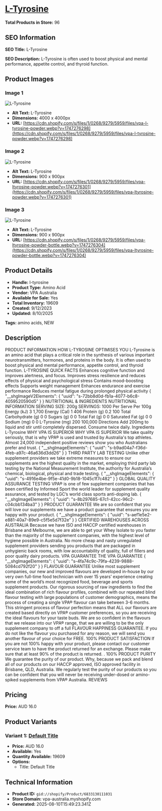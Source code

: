 # [L-Tyrosine](https://vpa-australia.myshopify.com/products/l-tyrosine)

**Total Products in Store:** 96

## SEO Information

**SEO Title:** L-Tyrosine

**SEO Description:** L-Tyrosine is often used to boost physical and mental performance, appetite control, and thyroid function.

## Product Images

### Image 1
![L-Tyrosine](https://cdn.shopify.com/s/files/1/0268/9279/5959/files/vpa-l-tyrosine-powder.webp?v=1747276298)

- **Alt Text:** L-Tyrosine
- **Dimensions:** 4000 x 4000px
- **URL:** [https://cdn.shopify.com/s/files/1/0268/9279/5959/files/vpa-l-tyrosine-powder.webp?v=1747276298](https://cdn.shopify.com/s/files/1/0268/9279/5959/files/vpa-l-tyrosine-powder.webp?v=1747276298)

### Image 2
![L-Tyrosine](https://cdn.shopify.com/s/files/1/0268/9279/5959/files/vpa-ltyrosine-powder.webp?v=1747276301)

- **Alt Text:** L-Tyrosine
- **Dimensions:** 900 x 900px
- **URL:** [https://cdn.shopify.com/s/files/1/0268/9279/5959/files/vpa-ltyrosine-powder.webp?v=1747276301](https://cdn.shopify.com/s/files/1/0268/9279/5959/files/vpa-ltyrosine-powder.webp?v=1747276301)

### Image 3
![L-Tyrosine](https://cdn.shopify.com/s/files/1/0268/9279/5959/files/vpa-ltyrosine-powder-bottle.webp?v=1747276304)

- **Alt Text:** L-Tyrosine
- **Dimensions:** 900 x 900px
- **URL:** [https://cdn.shopify.com/s/files/1/0268/9279/5959/files/vpa-ltyrosine-powder-bottle.webp?v=1747276304](https://cdn.shopify.com/s/files/1/0268/9279/5959/files/vpa-ltyrosine-powder-bottle.webp?v=1747276304)

## Product Details

- **Handle:** l-tyrosine
- **Product Type:** Amino Acid
- **Vendor:** VPA Australia
- **Available for Sale:** Yes
- **Total Inventory:** 19609
- **Created:** 9/12/2023
- **Updated:** 8/10/2025

**Tags:** amino acids, NEW

## Description

PRODUCT INFORMATION HOW L-TYROSINE OPTIMISES YOU L-Tyrosine is an amino acid that plays a critical role in the synthesis of various important neurotransmitters, hormones, and proteins in the body. It is often used to boost physical and mental performance, appetite control, and thyroid function. L-TYROSINE QUICK FACTS Enhances cognitive function and improves alertness, and focus. Improves stress resilience and reduces effects of physical and psychological stress Contains mood-boosting effects Supports weight management Enhances endurance and exercise performance Reduces mental fatigue during prolonged physical activity { "__shgImageV2Elements": { "uuid": "s-72bb8d0d-fb1a-4077-b6c8-4059520590d5" } } NUTRITIONAL & INGREDIENTS NUTRITIONAL INFORMATION SERVING SIZE: 200g SERVINGS: 1000 Per Serve Per 100g Energy (kJ) 3 1,700 Energy (Cal) 1 406 Protein (g) 0.2 100 Total Carbohydrate (g) 0 0 Sugars (g) 0 0 Total Fat (g) 0 0 Saturated Fat (g) 0 0 Sodium (mg) 0 0 L-Tyrosine (mg) 200 100,000 Directions Add 200mg to liquid and stir until completely dispersed. Consume twice daily. Ingredients L-Tyrosine WHY VPA IS SUPERIOR WHY VPA IS SUPERIOR We take quality seriously, that is why VPA® is used and trusted by Australia's top athletes. Almost 24,000 independent positive reviews show you who Australians prefer and trust. { "__shgImageElements": { "uuid": "s-b9ad04a7-f36d-4feb-a97c-46a636d3dd26" } } THIRD PARTY LAB TESTING Unlike other supplement providers we take extreme measures to ensure our supplements are the highest quality in the market, employing third party lab testing by the National Measurement Institute, the authority for Australia’s chemical, biological, physical and trade testing. { "__shgImageElements": { "uuid": "s-4916e4be-9f5e-41d0-9b18-1045c1f7c482" } } GLOBAL QUALITY ASSURANCE TESTING VPA® is one of few supplement companies that has been certified by Informed Sport the world leader for supplement quality assurance, and tested by LGC’s world class sports anti-doping lab. { "__shgImageElements": { "uuid": "s-8b297685-67c1-42cc-96c2-c04cbb134ba3" } } PRODUCT GUARANTEE We are so confident that you will love our supplements we have a product guarantee that ensures you are happy with your product. { "__shgImageElements": { "uuid": "s-aef1e5e2-e881-40a7-89e9-c5f5e5d7f32e" } } CERTIFIED WAREHOUSES ACROSS AUSTRALIA Because we have ISO and HACCP certified warehouses in Brisbane and Melbourne, we are able to get your Whey Isolate to you faster than the majority of the supplement companies, with the highest level of hygiene possible in Australia. No more cheap and nasty unregulated supplement providers sending you products that are packaged in unhygienic back rooms, with low accountability of quality, full of fillers and poor quality dairy products. VPA GUARANTEE THE VPA GUARANTEE { "__shgImageElements": { "uuid": "s-4fa74c9c-79fa-4239-9888-5084cd792f20" } } FLAVOUR GUARANTEE Unlike most supplement companies, our new and improved flavours are developed in-house by our very own full-time food technician with over 15 years’ experience creating some of the world’s most recognized food, beverage and sports supplement products. Our rigorous sourcing of raw ingredients to find the ideal combination of rich flavour profiles, combined with our repeated blind flavour testing with large populations of customer demographics, means the process of creating a single VPA® flavour can take between 3-6 months. This stringent process of flavour perfection means that ALL our flavours are created based directly on VPA® customer preferences, so you are receiving the ideal flavours for your taste buds. We are so confident in the flavours that we release into our VPA® range, that we are willing to be the only supplement company to off a full FLAVOUR HAPPINESS GUARANTEE. If you do not like the flavour you purchased for any reason, we will send you another flavour of your choice for FREE. 100% PRODUCT SATISFACTION If you are not 100% happy with your product, please contact our customer service team to have the product returned for an exchange. Please make sure that at least 90% of the product is returned. . 100% PRODUCT PURITY We guarantee the purity of our product. Why, because we pack and blend all of our products on our HACCP approved, ISO approved facility in Brisbane, QLD, Australia. We regularly test the purity of our products so you can be confident that you will never be receiving under-dosed or amino-spiked supplements from VPA® Australia. REVIEWS

## Pricing

**Price:** AUD 16.0

## Product Variants

### Variant 1: [Default Title](https://vpa-australia.myshopify.com/products/l-tyrosine)

- **Price:** AUD 16.0
- **Available:** Yes
- **Quantity Available:** 19609
- **Options:**
  - Title: Default Title

## Technical Information

- **Product ID:** `gid://shopify/Product/6833130111031`
- **Store Domain:** vpa-australia.myshopify.com
- **Generated:** 2025-08-10T15:49:23.341Z

